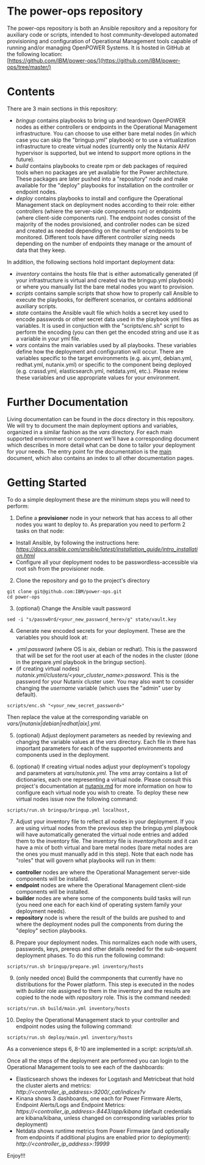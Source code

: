 # The power-ops repository
The power-ops repository is both an Ansible repository and a repository for auxiliary code or scripts, intended to host community-developed automated provisioning and configuration of Operational Management tools capable of running and/or managing OpenPOWER Systems. It is hosted in GitHub at the following location:\
[https://github.com/IBM/power-ops/](https://github.com/IBM/power-ops/tree/master/)
&nbsp;
# Contents
There are 3 main sections in this repository:
- *bringup* contains playbooks to bring up and teardown OpenPOWER nodes as either controllers or endpoints in the Operational Management infrastructure. You can choose to use either bare metal nodes (in which case you can skip the "bringup.yml" playbook) or to use a virtualization infrastructure to create virtual nodes (currently only the Nutanix AHV hypervisor is supported, but we intend to support more options in the future).
- *build* contains playbooks to create rpm or deb packages of required tools when no packages are yet available for the Power architecture. These packages are later pushed into a "repository" node and make available for the "deploy" playbooks for installation on the controller or endpoint nodes.
- *deploy* contains playbooks to install and configure the Operational Management stack on deployment nodes according to their role: either controllers (whiere the server-side components run) or endpoints (where client-side components run). The endpoint nodes consist of the majority of the nodes provisioned, and controller nodes can be sized and created as needed depending on the number of endpoints to be monitored. Different tools have different controller sizing needs depending on the number of endpoints they manage or the amount of data that they keep.

In addition, the following sections hold important deployment data:
- *inventory* contains the hosts file that is either automatically generated (if your infrastructure is virtual and created via the bringup.yml playbook) or where you manually list the bare metal nodes you want to provision.
- *scripts* contains sample scripts that show how to properly call Ansible to execute the playbooks, for deifferent scenarios, or contains additional auxiliary scripts.
- *state* contains the Ansible vault file which holds a secret key used to encode passwords or other secret data used in the playbook yml files as variables. It is used in conjuction with the "scripts/enc.sh" script to perform the encoding (you can then get the encoded string and use it as a variable in your yml file.
- *vars* contains the main variables used by all playbooks. These variables define how the deployment and configuration will occur. There are variables specific to the target environments (e.g. aix.yml, debian.yml, redhat.yml, nutanix.yml) or specific to the component being deployed (e.g. crassd.yml, elasticsearch.yml, netdata.yml, etc.). Please review these variables and use appropriate values for your environment.
&nbsp;
# Further Documentation
Living documentation can be found in the *docs* directory in this repository. We will try to document the main deployment options and variables, organized in a similar fashion as the *vars* directory. For each main supported environment or component we'll have a corresponding document which describes in more detail what can be done to tailor your deployment for your needs.
The entry point for the documentation is the [main](docs/main.md) document, which also contains an index to all other documentation pages.
&nbsp;
# Getting Started
To do a simple deployment these are the minimum steps you will need to perform:

1. Define a **provisioner** node in your network that has access to all other nodes you want to deploy to. As preparation you need to perform 2 tasks on that node:
- Install Ansible, by following the instructions here: *https://docs.ansible.com/ansible/latest/installation_guide/intro_installation.html*
- Configure all your deployment nodes to be passwordless-accessible via root ssh from the provisioner node.

2. Clone the repository and go to the project's directory
```shell
git clone git@github.com:IBM/power-ops.git
cd power-ops
```

3. (optional) Change the Ansible vault password
```shell
sed -i "s/passw0rd/<your_new_password_here>/g" state/vault.key
```

4. Generate new encoded secrets for your deployment. These are the variables you should look at:
- *<OS>.yml:password* (where OS is aix, debian or redhat). This is the password that will be set for the root user at each of the nodes in the cluster (done in the prepare.yml playbook in the bringup section).
- (if creating virtual nodes) *nutanix.yml/clusters/<your_cluster_name>:password*. This is the password for your Nutanix cluster user. You may also want to consider changing the *username* variable (which uses the "admin" user by default).
```shell
scripts/enc.sh "<your_new_secret_password>"
```
Then replace the value at the corresponding variable on *vars/[nutanix|debian|redhat|aix].yml*.

5. (optional) Adjust deployment parameters as needed by reviewing and changing the variable values at the *vars* directory. Each file in there has important parameters for each of the supported environments and components used in the deployment.

6. (optional) If creating virtual nodes adjust your deployment's topology and parameters at *vars/nutanix.yml*. The *vms* array contains a list of dictionaries, each one representing a virtual node.
Please consult this project's documentation at [nutanix.md](docs/nutanix.md) for more information on how to configure each virtual node you wish to create. To deploy these new virtual nodes issue now the following command:
```shell
scripts/run.sh bringup/bringup.yml localhost,
```

7. Adjust your inventory file to reflect all nodes in your deployment. If you are using virtual nodes from the previous step the bringup.yml playbook will have automatically generated the virtual node entries and added them to the inventory file.
The inventory file is *inventory/hosts* and it can have a mix of both virtual and bare metal nodes (bare metal nodes are the ones you must manually add in this step). Note that each node has "roles" that will govern what playbooks will run in them:
- **controller** nodes are where the Operational Management server-side components will be installed.
- **endpoint** nodes are where the Operational Management client-side components will be installed.
- **builder** nodes are where some of the components build tasks will run (you need one each for each kind of operating system family your deployment needs).
- **repository** node is where the result of the builds are pushed to and where the deployment nodes pull the components from during the "deploy" section playbooks.

8. Prepare your deployment nodes. This normalizes each node with users, passwords, keys, prereqs and other details needed for the sub-sequent deployment phases. To do this run the following command:
```shell
scripts/run.sh bringup/prepare.yml inventory/hosts
```

9. (only needed once) Build the commponents that currently have no distributions for the Power platform. This step is executed in the nodes with *builder* role assigned to them in the inventory and the results are copied to the node with *repository* role. This is the command needed:
```shell
scripts/run.sh build/main.yml inventory/hosts
```

10. Deploy the Operational Management stack to your controller and endpoint nodes using the following command:
```shell
scripts/run.sh deploy/main.yml inventory/hosts
```

As a convenience steps 6, 8-10 are implemented in a script: *scripts/all.sh*.

Once all the steps of the deployment are performed you can login to the Operational Management tools to see each of the dashboards:
- Elasticsearch shows the indexes for Logstash and Metricbeat that hold the cluster alerts and metrics:
*http://<controller_ip_address>:9200/_cat/indices?v*
- Kinana shows 3 dashboards, one each for Power Firmware Alerts, Endpoint Alerts/Logs and Endpoint Metrics:
*https://<controller_ip_address>:8443/app/kibana*
(default credentials are kibana/kibana, unless changed on corresponding variables prior to deployment)
- Netdata shows runtime metrics from Power Firmware (and optionally from endpoints if additional plugins are enabled prior to deployment):
*http://<controller_ip_address>:19999*

Enjoy!!!

